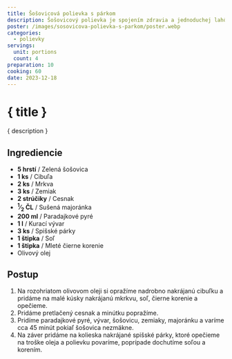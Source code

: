 ```yaml
---
title: Šošovicová polievka s párkom
description: Šošovicový polievka je spojením zdravia a jednoduchej lahôdky.
poster: /images/sosovicova-polievka-s-parkom/poster.webp
categories:
  - polievky
servings:
  unit: portions
  count: 4
preparation: 10
cooking: 60
date: 2023-12-18
---
```


# { title }

{ description }

## Ingrediencie

- **5 hrstí** / Zelená šošovica
- **1 ks** / Cibuľa
- **2 ks** / Mrkva
- **3 ks** / Zemiak
- **2 strúčiky** / Cesnak
- **<sup>1</sup>&frasl;<sub>2</sub> ČL** / Sušená majoránka
- **200 ml** / Paradajkové pyré
- **1 l** / Kurací vývar
- **3 ks** / Spišské párky
- **1 štipka** / Soľ
- **1 štipka** / Mleté čierne korenie
- Olivový olej

## Postup

1. Na rozohriatom olivovom oleji si opražíme nadrobno nakrájanú cibuľku a pridáme na malé kúsky nakrájanú mkrkvu, soľ, čierne korenie a opečieme.
2. Pridáme pretlačený cesnak a minútku popražíme.
3. Pridíme paradajkové pyré, vývar, šošovicu, zemiaky, majoránku a varíme cca 45 minút pokiaľ šošovica nezmäkne.
4. Na záver pridáme na kolieska nakrájané spišské párky, ktoré opečieme na troške oleja a polievku povaríme, poprípade dochutíme soľou a korením.
